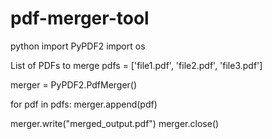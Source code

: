 # pdf-merger-tool
python
import PyPDF2
import os

List of PDFs to merge
pdfs = ['file1.pdf', 'file2.pdf', 'file3.pdf']

merger = PyPDF2.PdfMerger()

for pdf in pdfs:
    merger.append(pdf)

merger.write("merged_output.pdf")
merger.close()

